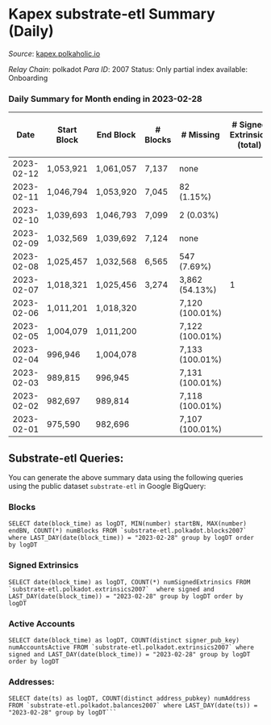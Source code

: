 # Kapex substrate-etl Summary (Daily)

_Source_: [kapex.polkaholic.io](https://kapex.polkaholic.io)

*Relay Chain*: polkadot
*Para ID*: 2007
Status: Only partial index available: Onboarding


### Daily Summary for Month ending in 2023-02-28


| Date | Start Block | End Block | # Blocks | # Missing | # Signed Extrinsics (total) | # Active Accounts | # Addresses with Balances | # Events | # Transfers | # XCM Transfers In | # XCM Transfers Out |
| ---- | ----------- | --------- | -------- | --------- | --------------------------- | ----------------- | ------------------------- | -------- | ----------- | ------------------ | ------------------- |
| 2023-02-12 | 1,053,921 | 1,061,057 | 7,137 | none  |  |  | 1,054 | 14,278 |   |   |   |
| 2023-02-11 | 1,046,794 | 1,053,920 | 7,045 | 82 (1.15%) |  |  | 1,054 | 14,094 |   |   |   |
| 2023-02-10 | 1,039,693 | 1,046,793 | 7,099 | 2 (0.03%) |  |  | 1,054 | 14,202 |   |   |   |
| 2023-02-09 | 1,032,569 | 1,039,692 | 7,124 | none  |  |  | 1,054 | 14,252 |   |   |   |
| 2023-02-08 | 1,025,457 | 1,032,568 | 6,565 | 547 (7.69%) |  |  | 1,054 | 13,134 |   |   |   |
| 2023-02-07 | 1,018,321 | 1,025,456 | 3,274 | 3,862 (54.13%) | 1 | 1 | 1,053 | 6,555 | 1  |   |   |
| 2023-02-06 | 1,011,201 | 1,018,320 |  | 7,120 (100.01%) |  |  | 1,054 |  |   |   |   |
| 2023-02-05 | 1,004,079 | 1,011,200 |  | 7,122 (100.01%) |  |  | 1,054 |  |   |   |   |
| 2023-02-04 | 996,946 | 1,004,078 |  | 7,133 (100.01%) |  |  | 1,054 |  |   |   |   |
| 2023-02-03 | 989,815 | 996,945 |  | 7,131 (100.01%) |  |  | 1,054 |  |   |   |   |
| 2023-02-02 | 982,697 | 989,814 |  | 7,118 (100.01%) |  |  | 1,054 |  |   |   |   |
| 2023-02-01 | 975,590 | 982,696 |  | 7,107 (100.01%) |  |  | 1,052 |  |   |   |   |

## Substrate-etl Queries:
You can generate the above summary data using the following queries using the public dataset `substrate-etl` in Google BigQuery:


### Blocks
```
SELECT date(block_time) as logDT, MIN(number) startBN, MAX(number) endBN, COUNT(*) numBlocks FROM `substrate-etl.polkadot.blocks2007`  where LAST_DAY(date(block_time)) = "2023-02-28" group by logDT order by logDT
```


### Signed Extrinsics
```
SELECT date(block_time) as logDT, COUNT(*) numSignedExtrinsics FROM `substrate-etl.polkadot.extrinsics2007`  where signed and LAST_DAY(date(block_time)) = "2023-02-28" group by logDT order by logDT
```


### Active Accounts
```
SELECT date(block_time) as logDT, COUNT(distinct signer_pub_key) numAccountsActive FROM `substrate-etl.polkadot.extrinsics2007` where signed and LAST_DAY(date(block_time)) = "2023-02-28" group by logDT order by logDT
```


### Addresses:
```
SELECT date(ts) as logDT, COUNT(distinct address_pubkey) numAddress FROM `substrate-etl.polkadot.balances2007` where LAST_DAY(date(ts)) = "2023-02-28" group by logDT```

